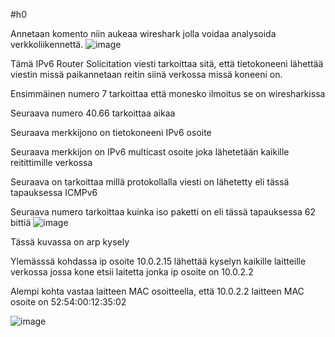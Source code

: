 #h0

Annetaan komento <sudo wireshark> niin aukeaa wireshark jolla voidaa analysoida verkkoliikennettä.
![image](https://github.com/EetHeet/Tunkeutumistestaus/assets/164857391/bf0528cf-132d-49b2-ab78-8ccace3c5cfd)

Tämä IPv6 Router Solicitation viesti tarkoittaa sitä, että tietokoneeni lähettää viestin missä paikannetaan reitin siinä verkossa missä koneeni on.

Ensimmäinen numero 7 tarkoittaa että monesko ilmoitus se on wiresharkissa

Seuraava numero 40.66 tarkoittaa aikaa

Seuraava merkkijono on tietokoneeni IPv6 osoite

Seuraava merkkijon on IPv6 multicast osoite joka lähetetään kaikille reitittimille verkossa

Seuraava on tarkoittaa millä protokollalla viesti on lähetetty eli tässä tapauksessa ICMPv6

Seuraava numero tarkoittaa kuinka iso paketti on eli tässä tapauksessa 62 bittiä
![image](https://github.com/EetHeet/Tunkeutumistestaus/assets/164857391/315f67ab-3212-4409-aca8-c85b92b81b0a)

Tässä kuvassa on arp kysely

Ylemässsä kohdassa ip osoite 10.0.2.15 lähettää kyselyn kaikille laitteille verkossa jossa kone etsii laitetta jonka ip osoite on 10.0.2.2

Alempi kohta vastaa laitteen MAC osoitteella, että 10.0.2.2 laitteen MAC osoite on 52:54:00:12:35:02

![image](https://github.com/EetHeet/Tunkeutumistestaus/assets/164857391/70c20272-ea17-4e07-80cd-eff38b888cc7)




